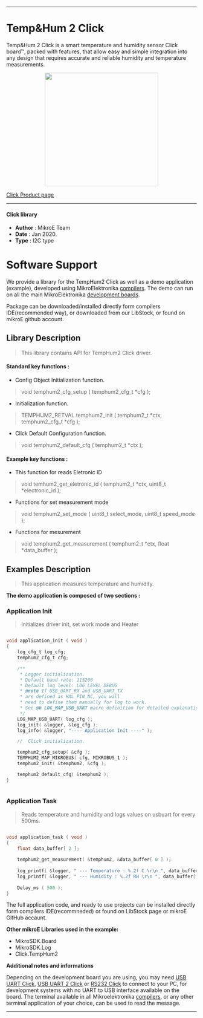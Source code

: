 

---
# Temp&Hum 2 Click

Temp&Hum 2 Click is a smart temperature and humidity sensor Click board™, packed with features, that allow easy and simple integration into any design that requires accurate and reliable humidity and temperature measurements.

<p align="center">
  <img src="https://download.mikroe.com/images/click_for_ide/temphum2_click.png" height=300px>
</p>

[Click Product page](https://www.mikroe.com/temp-hum-2-click)

---


#### Click library 

- **Author**        : MikroE Team
- **Date**          : Jan 2020.
- **Type**          : I2C type


# Software Support

We provide a library for the TempHum2 Click 
as well as a demo application (example), developed using MikroElektronika 
[compilers](https://shop.mikroe.com/compilers). 
The demo can run on all the main MikroElektronika [development boards](https://shop.mikroe.com/development-boards).

Package can be downloaded/installed directly form compilers IDE(recommended way), or downloaded from our LibStock, or found on mikroE github account. 

## Library Description

> This library contains API for TempHum2 Click driver.

#### Standard key functions :

- Config Object Initialization function.
> void temphum2_cfg_setup ( temphum2_cfg_t *cfg ); 
 
- Initialization function.
> TEMPHUM2_RETVAL temphum2_init ( temphum2_t *ctx, temphum2_cfg_t *cfg );

- Click Default Configuration function.
> void temphum2_default_cfg ( temphum2_t *ctx );


#### Example key functions :

- This function for reads Eletronic ID
> void temhum2_get_eletronic_id ( temphum2_t *ctx, uint8_t *electronic_id );
 
- Functions for set measurement mode
> void temphum2_set_mode ( uint8_t select_mode, uint8_t speed_mode );

- Functions for mesurement
> void temphum2_get_measurement ( temphum2_t *ctx, float *data_buffer );

## Examples Description

> This application measures temperature and humidity. 

**The demo application is composed of two sections :**

### Application Init 

> Initializes driver init, set work mode and Heater

```c

void application_init ( void )
{
    log_cfg_t log_cfg;
    temphum2_cfg_t cfg;

    /** 
     * Logger initialization.
     * Default baud rate: 115200
     * Default log level: LOG_LEVEL_DEBUG
     * @note If USB_UART_RX and USB_UART_TX 
     * are defined as HAL_PIN_NC, you will 
     * need to define them manually for log to work. 
     * See @b LOG_MAP_USB_UART macro definition for detailed explanation.
     */
    LOG_MAP_USB_UART( log_cfg );
    log_init( &logger, &log_cfg );
    log_info( &logger, "---- Application Init ----" );

    //  Click initialization.

    temphum2_cfg_setup( &cfg );
    TEMPHUM2_MAP_MIKROBUS( cfg, MIKROBUS_1 );
    temphum2_init( &temphum2, &cfg );

    temphum2_default_cfg( &temphum2 );
}
  
```

### Application Task

> Reads temperature and humidity and logs values on usbuart for every 500ms. 

```c

void application_task ( void )
{
    float data_buffer[ 2 ];
    
    temphum2_get_measurement( &temphum2, &data_buffer[ 0 ] );
    
    log_printf( &logger, " --- Temperature : %.2f C \r\n ", data_buffer[ 0 ] );
    log_printf( &logger, " --- Humidity : %.2f RH \r\n ", data_buffer[ 1 ] );
    
    Delay_ms ( 500 );
} 

```


The full application code, and ready to use projects can be  installed directly form compilers IDE(recommneded) or found on LibStock page or mikroE GitHub accaunt.

**Other mikroE Libraries used in the example:** 

- MikroSDK.Board
- MikroSDK.Log
- Click.TempHum2

**Additional notes and informations**

Depending on the development board you are using, you may need 
[USB UART Click](https://shop.mikroe.com/usb-uart-click), 
[USB UART 2 Click](https://shop.mikroe.com/usb-uart-2-click) or 
[RS232 Click](https://shop.mikroe.com/rs232-click) to connect to your PC, for 
development systems with no UART to USB interface available on the board. The 
terminal available in all Mikroelektronika 
[compilers](https://shop.mikroe.com/compilers), or any other terminal application 
of your choice, can be used to read the message.



---
